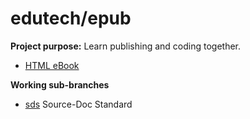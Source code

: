 # edutech/epub

__Project purpose:__ Learn publishing and coding together.

- [HTML eBook](https://jahoward11.github.com/edutech/epub/hjas18_htmlebook.html)

__Working sub-branches__

- [sds](./sds/README.md) Source-Doc Standard

